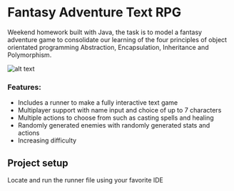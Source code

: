 # Fantasy Adventure Text RPG

Weekend homework built with Java, the task is to model a fantasy adventure game to consolidate our learning of the four principles of object orientated programming Abstraction, Encapsulation, Inheritance and Polymorphism.

![alt text](https://github.com/samshum90/Wk12_Wkend_Hw_Fantasy_Adventure/raw/master/fantasy-adventure.gif "Fantasy Adventure Gif")

### Features:
* Includes a runner to make a fully interactive text game
* Multiplayer support with name input and choice of up to 7 characters
* Multiple actions to choose from such as casting spells and healing
* Randomly generated enemies with randomly generated stats and actions
* Increasing difficulty

## Project setup
Locate and run the runner file using your favorite IDE
